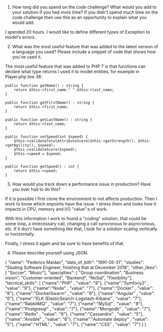 1. How long did you spend on the code challenge? What would you add to your solution if you had
more time? If you didn't spend much time on the code challenge then use this as an opportunity
to explain what you would add.

I spended 20 hours. I would like to define different types of Exception to model's errors.

2. What was the most useful feature that was added to the latest version of a language you used?
Please include a snippet of code that shows how you've used it.

The most useful feature that was added to PHP 7 is that functions can declare what type returns
I used it to model entities, for example in Player.php line 38:

	public function getName() : string {
		return $this->first_name." ".$this->last_name;
	}

	public function getFirstName() : string {
		return $this->first_name;
	}

	public function getLastName() : string {
		return $this->last_name;
	}

	public function setSpeed(int $speed) {
		$this->validateTotalAttributeScore($this->getStrength(), $this->getAgility(), $speed);
		$this->validateScore($speed);
		$this->speed = $speed;
	}

	public function getSpeed() : int {
		return $this->speed;
	}     

3. How would you track down a performance issue in production? Have you ever had to do this?

If it is possible I first clone the environment to not affects production. Then I work to know which enpoints have the issue. I stress them and looks how it impacts in CPU, memory and I/O "value":s of work.  

With this information I work to found a "coding" solution, that could be some loop, a innecessary call,  changing a call syncronous to asyncronous, etc. If it don't have something like that, I look for a solution scaling vertically or horizontally.

Finally, I stress it again and be sure to have benefits of that.

4. Please describe yourself using JSON.

{
	"name": "Federico Maidan",
	"date_of_bith": "1991-05-31",
	"studies": "Studing Software Engineer, finishing that at December 2018",
	"other_likes": [
		"Soccer", 
		"Music"],
	"specialties": [
	 "Group coordination",
	 "Business vision",
	 "Customer-oriented", 
	 "Backend", 
	 "NoSql",
	 "Flexibility"],
	"tecnical_skills": [
			{"name":"PHP" , "value": "9"},
			{"name":"Symfony2" , "value": "9"},
			{"name":"Node" , "value": "7"},
			{"name":"Docker" , "value": "8"},
			{"name":"DockerSwarm" , "value": "8"},
			{"name":"Angular" , "value": "6"},
			{"name":"ELK (ElasticSearch-Logstash-Kibana" , "value": "7"},
			{"name":"RabbitMQ" , "value": "7"},
			{"name":"MySql" , "value": "8"},
			{"name":"Postgresql" , "value": "7"},
			{"name":"Mongodb" , "value": "7"},
			{"name":"Redis" , "value": "6"},
			{"name":"Cassandra" , "value": "5"},
			{"name":"Ansible" , "value": "6"},
			{"name":"Automate deploy" , "value": "5"},
			{"name":"HTML" , "value": "7"},
			{"name":"CSS" , "value": "7"}
	]
}